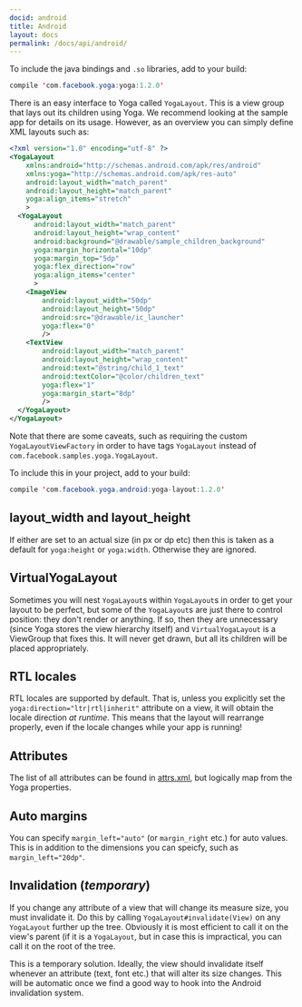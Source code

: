 ```yaml
---
docid: android
title: Android
layout: docs
permalink: /docs/api/android/
---
```


To include the java bindings and `.so` libraries, add to your build:

```java
compile 'com.facebook.yoga:yoga:1.2.0'
```

There is an easy interface to Yoga called `YogaLayout`.  This is a view group that lays out its children using Yoga.  We recommend looking at the sample app for details on its usage.  However, as an overview you can simply define XML layouts such as:

```xml
<?xml version="1.0" encoding="utf-8" ?>
<YogaLayout
    xmlns:android="http://schemas.android.com/apk/res/android"
    xmlns:yoga="http://schemas.android.com/apk/res-auto"
    android:layout_width="match_parent"
    android:layout_height="match_parent"
    yoga:align_items="stretch"
    >
  <YogaLayout
      android:layout_width="match_parent"
      android:layout_height="wrap_content"
      android:background="@drawable/sample_children_background"
      yoga:margin_horizontal="10dp"
      yoga:margin_top="5dp"
      yoga:flex_direction="row"
      yoga:align_items="center"
      >
    <ImageView
        android:layout_width="50dp"
        android:layout_height="50dp"
        android:src="@drawable/ic_launcher"
        yoga:flex="0"
        />
    <TextView
        android:layout_width="match_parent"
        android:layout_height="wrap_content"
        android:text="@string/child_1_text"
        android:textColor="@color/children_text"
        yoga:flex="1"
        yoga:margin_start="8dp"
        />
  </YogaLayout>
</YogaLayout>
```

Note that there are some caveats, such as requiring the custom `YogaLayoutViewFactory` in order to have tags `YogaLayout` instead of `com.facebook.samples.yoga.YogaLayout`.

To include this in your project, add to your build:

```java
compile 'com.facebook.yoga.android:yoga-layout:1.2.0'
```

## layout\_width and layout\_height

If either are set to an actual size (in px or dp etc) then this is taken as a default for `yoga:height` or `yoga:width`.  Otherwise they are ignored.

## VirtualYogaLayout

Sometimes you will nest `YogaLayout`s within `YogaLayout`s in order to get your layout to be perfect, but some of the `YogaLayout`s are just there to control position: they don't render or anything.  If so, then they are unnecessary (since Yoga stores the view hierarchy itself) and `VirtualYogaLayout` is a ViewGroup that fixes this.  It will never get drawn, but all its children will be placed appropriately.

## RTL locales

RTL locales are supported by default.  That is, unless you explicitly set the `yoga:direction="ltr|rtl|inherit"` attribute on a view, it will obtain the locale direction _at runtime_.  This means that the layout will rearrange properly, even if the locale changes while your app is running!

## Attributes

The list of all attributes can be found in [attrs.xml](https://github.com/facebook/yoga/blob/master/android/src/main/res/values/attrs.xml), but logically map from the Yoga properties.

## Auto margins

You can specify `margin_left="auto"` (or `margin_right` etc.) for auto values.  This is in addition to the dimensions you can speicfy, such as `margin_left="20dp"`.

## Invalidation (_temporary_)

If you change any attribute of a view that will change its measure size, you must invalidate it.  Do this by calling `YogaLayout#invalidate(View)` on any `YogaLayout` further up the tree.  Obviously it is most efficient to call it on the view's parent (if it is a `YogaLayout`, but in case this is impractical, you can call it on the root of the tree.

This is a temporary solution.  Ideally, the view should invalidate itself whenever an attribute (text, font etc.) that will alter its size changes.  This will be automatic once we find a good way to hook into the Android invalidation system.
